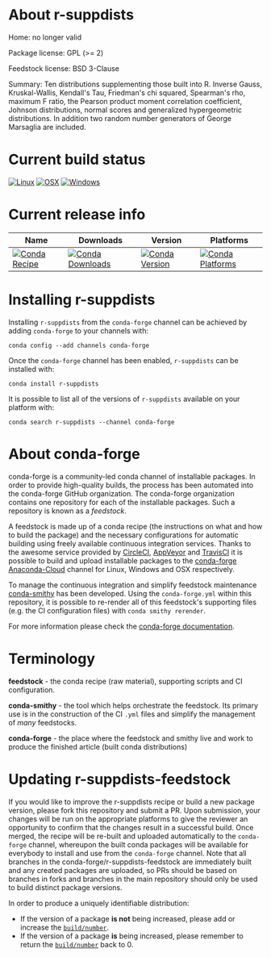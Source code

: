 About r-suppdists
=================

Home: no longer valid

Package license: GPL (>= 2)

Feedstock license: BSD 3-Clause

Summary: Ten distributions supplementing those built into R. Inverse Gauss, Kruskal-Wallis, Kendall's Tau, Friedman's chi squared, Spearman's rho, maximum F ratio, the Pearson product moment correlation coefficient, Johnson distributions, normal scores and generalized hypergeometric distributions. In addition two random number generators of George Marsaglia are included.



Current build status
====================

[![Linux](https://img.shields.io/circleci/project/github/conda-forge/r-suppdists-feedstock/master.svg?label=Linux)](https://circleci.com/gh/conda-forge/r-suppdists-feedstock)
[![OSX](https://img.shields.io/travis/conda-forge/r-suppdists-feedstock/master.svg?label=macOS)](https://travis-ci.org/conda-forge/r-suppdists-feedstock)
[![Windows](https://img.shields.io/appveyor/ci/conda-forge/r-suppdists-feedstock/master.svg?label=Windows)](https://ci.appveyor.com/project/conda-forge/r-suppdists-feedstock/branch/master)

Current release info
====================

| Name | Downloads | Version | Platforms |
| --- | --- | --- | --- |
| [![Conda Recipe](https://img.shields.io/badge/recipe-r--suppdists-green.svg)](https://anaconda.org/conda-forge/r-suppdists) | [![Conda Downloads](https://img.shields.io/conda/dn/conda-forge/r-suppdists.svg)](https://anaconda.org/conda-forge/r-suppdists) | [![Conda Version](https://img.shields.io/conda/vn/conda-forge/r-suppdists.svg)](https://anaconda.org/conda-forge/r-suppdists) | [![Conda Platforms](https://img.shields.io/conda/pn/conda-forge/r-suppdists.svg)](https://anaconda.org/conda-forge/r-suppdists) |

Installing r-suppdists
======================

Installing `r-suppdists` from the `conda-forge` channel can be achieved by adding `conda-forge` to your channels with:

```
conda config --add channels conda-forge
```

Once the `conda-forge` channel has been enabled, `r-suppdists` can be installed with:

```
conda install r-suppdists
```

It is possible to list all of the versions of `r-suppdists` available on your platform with:

```
conda search r-suppdists --channel conda-forge
```


About conda-forge
=================

conda-forge is a community-led conda channel of installable packages.
In order to provide high-quality builds, the process has been automated into the
conda-forge GitHub organization. The conda-forge organization contains one repository
for each of the installable packages. Such a repository is known as a *feedstock*.

A feedstock is made up of a conda recipe (the instructions on what and how to build
the package) and the necessary configurations for automatic building using freely
available continuous integration services. Thanks to the awesome service provided by
[CircleCI](https://circleci.com/), [AppVeyor](https://www.appveyor.com/)
and [TravisCI](https://travis-ci.org/) it is possible to build and upload installable
packages to the [conda-forge](https://anaconda.org/conda-forge)
[Anaconda-Cloud](https://anaconda.org/) channel for Linux, Windows and OSX respectively.

To manage the continuous integration and simplify feedstock maintenance
[conda-smithy](https://github.com/conda-forge/conda-smithy) has been developed.
Using the ``conda-forge.yml`` within this repository, it is possible to re-render all of
this feedstock's supporting files (e.g. the CI configuration files) with ``conda smithy rerender``.

For more information please check the [conda-forge documentation](https://conda-forge.org/docs/).

Terminology
===========

**feedstock** - the conda recipe (raw material), supporting scripts and CI configuration.

**conda-smithy** - the tool which helps orchestrate the feedstock.
                   Its primary use is in the construction of the CI ``.yml`` files
                   and simplify the management of *many* feedstocks.

**conda-forge** - the place where the feedstock and smithy live and work to
                  produce the finished article (built conda distributions)


Updating r-suppdists-feedstock
==============================

If you would like to improve the r-suppdists recipe or build a new
package version, please fork this repository and submit a PR. Upon submission,
your changes will be run on the appropriate platforms to give the reviewer an
opportunity to confirm that the changes result in a successful build. Once
merged, the recipe will be re-built and uploaded automatically to the
`conda-forge` channel, whereupon the built conda packages will be available for
everybody to install and use from the `conda-forge` channel.
Note that all branches in the conda-forge/r-suppdists-feedstock are
immediately built and any created packages are uploaded, so PRs should be based
on branches in forks and branches in the main repository should only be used to
build distinct package versions.

In order to produce a uniquely identifiable distribution:
 * If the version of a package **is not** being increased, please add or increase
   the [``build/number``](https://conda.io/docs/user-guide/tasks/build-packages/define-metadata.html#build-number-and-string).
 * If the version of a package **is** being increased, please remember to return
   the [``build/number``](https://conda.io/docs/user-guide/tasks/build-packages/define-metadata.html#build-number-and-string)
   back to 0.
